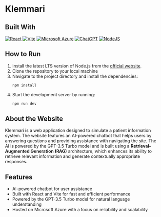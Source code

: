 # Klemmari

## Built With
[![React](https://img.shields.io/badge/React-%2320232a.svg?logo=react&logoColor=%2361DAFB)](#) [![Vite](https://img.shields.io/badge/Vite-646CFF?logo=vite&logoColor=fff)](#) [![Microsoft Azure](https://custom-icon-badges.demolab.com/badge/Microsoft%20Azure-0089D6?logo=msazure&logoColor=white)](#) [![ChatGPT](https://img.shields.io/badge/ChatGPT-74aa9c?logo=openai&logoColor=white)](#) [![NodeJS](https://img.shields.io/badge/Node.js-6DA55F?logo=node.js&logoColor=white)](#)

## How to Run
1. Install the latest LTS version of Node.js from the [official website](https://nodejs.org/en).
2. Clone the repository to your local machine
3. Navigate to the project directory and install the dependencies:
    ```bash
    npm install
    ```
4. Start the development server by running:
    ```bash
    npm run dev
    ```

## About the Website
Klemmari is a web application designed to simulate a patient information system. The website features an AI-powered chatbot that helps users by answering questions and providing assistance with navigating the site. The AI is powered by the GPT-3.5 Turbo model and is built using a **Retrieval-Augmented Generation (RAG)** architecture, which enhances its ability to retrieve relevant information and generate contextually appropriate responses.

## Features
- AI-powered chatbot for user assistance
- Built with React and Vite for fast and efficient performance
- Powered by the GPT-3.5 Turbo model for natural language understanding
- Hosted on Microsoft Azure with a focus on reliability and scalability
